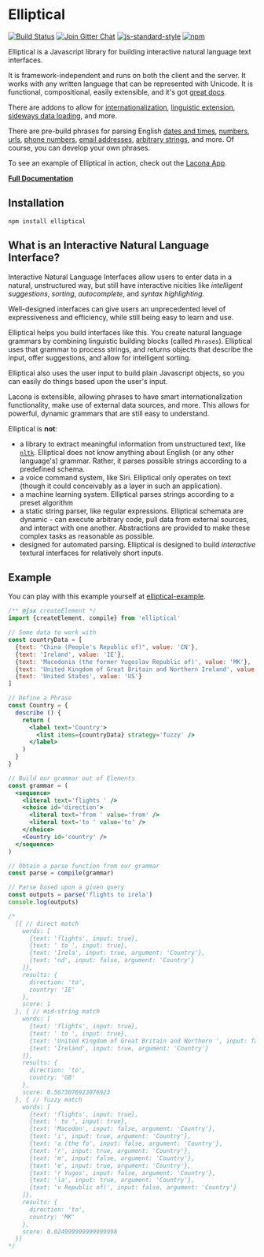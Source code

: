 # Elliptical

[![Build Status](https://img.shields.io/travis/laconalabs/elliptical.svg?style=flat)](https://travis-ci.org/laconalabs/elliptical)
[![Join Gitter Chat](https://img.shields.io/badge/gitter-join%20chat-00DA75.svg)](https://gitter.im/laconalabs/elliptical)
[![js-standard-style](https://img.shields.io/badge/code%20style-standard-brightgreen.svg)](http://standardjs.com/)
[![npm](https://img.shields.io/npm/v/elliptical.svg)](https://www.npmjs.com/package/elliptical)

Elliptical is a Javascript library for building interactive natural
language text interfaces.

It is framework-independent and runs on both the client and the server.
It works with any written language that can be represented with Unicode.
It is functional, compositional, easily extensible, and it's got
[great docs](http://elliptical.laconalabs.com).

There are addons to allow for
[internationalization](https://github.com/brandonhorst/elliptical-translate),
[linguistic extension](https://github.com/brandonhorst/elliptical-extend),
[sideways data loading](https://github.com/brandonhorst/elliptical-observe),
and more.

There are pre-build phrases for parsing English
[dates and times](https://github.com/laconalabs/elliptical-datetime),
[numbers](https://github.com/laconalabs/elliptical-number),
[urls](https://github.com/laconalabs/elliptical-url),
[phone numbers](https://github.com/laconalabs/elliptical-phone),
[email addresses](https://github.com/laconalabs/elliptical-email),
[arbitrary strings](https://github.com/laconalabs/elliptical-string),
and more. Of course, you can develop your own phrases.

To see an example of Elliptical in action, check out the
[Lacona App](http://www.lacona.io).

[**Full Documentation**](http://elliptical.laconalabs.com)

## Installation

```
npm install elliptical
```

## What is an Interactive Natural Language Interface?

Interactive Natural Language Interfaces allow users to enter data in a natural,
unstructured way, but still have interactive nicities like
*intelligent suggestions*, *sorting*, *autocomplete*, and *syntax highlighting*.

Well-designed interfaces can give users an unprecedented level of
expressiveness and efficiency, while still being easy to learn and use.

Elliptical helps you build interfaces like this. You create natural language
grammars by combining linguistic building blocks (called `Phrases`).
Elliptical uses that grammar to process strings, and returns objects that
describe the input, offer suggestions, and allow for intelligent sorting.

Elliptical also uses the user input to build plain Javascript objects,
so you can easily do things based upon the user's input.

Lacona is extensible, allowing phrases to have smart internationalization
functionality, make use of external data sources, and more.
This allows for powerful, dynamic grammars that are still easy to understand.

Elliptical is **not**:

- a library to extract meaningful information from unstructured text,
  like [`nltk`](http://www.nltk.org/). Elliptical does not know anything about
  English (or any other language's) grammar. Rather, it parses
  possible strings according to a predefined schema.
- a voice command system, like Siri. Elliptical only operates on text
  (though it could conceivably as a layer in such an application).
- a machine learning system. Elliptical parses strings according to a preset
  algorithm
- a static string parser, like regular expressions. Elliptical schemata are
  dynamic - can execute arbitrary code, pull data from external sources, and
  interact with one another. Abstractions are provided to make these complex
  tasks as reasonable as possible.
- designed for automated parsing. Elliptical is designed to build
  *interactive* textural interfaces for relatively short inputs.

## Example

You can play with this example yourself at
[elliptical-example](https://github.com/laconalabs/elliptical-example).

```jsx
/** @jsx createElement */
import {createElement, compile} from 'elliptical'

// Some data to work with
const countryData = [
  {text: "China (People's Republic of)", value: 'CN'},
  {text: 'Ireland', value: 'IE'},
  {text: 'Macedonia (the former Yugoslav Republic of)', value: 'MK'},
  {text: 'United Kingdom of Great Britain and Northern Ireland', value: 'IE'},
  {text: 'United States', value: 'US'}
]

// Define a Phrase
const Country = {
  describe () {
    return (
      <label text='Country'>
        <list items={countryData} strategy='fuzzy' />
      </label>
    )
  }
}

// Build our grammar out of Elements
const grammar = (
  <sequence>
    <literal text='flights ' />
    <choice id='direction'>
      <literal text='from ' value='from' />
      <literal text='to ' value='to' />
    </choice>
    <Country id='country' />
  </sequence>
)

// Obtain a parse function from our grammar
const parse = compile(grammar)

// Parse based upon a given query
const outputs = parse('flights to irela')
console.log(outputs)

/*
  [{ // direct match
    words: [
      {text: 'flights', input: true},
      {text: ' to ', input: true},
      {text: 'Irela', input: true, argument: 'Country'},
      {text: 'nd', input: false, argument: 'Country'}
    ]},
    results: {
      direction: 'to',
      country: 'IE'
    },
    score: 1
  }, { // mid-string match
    words: [
      {text: 'flights', input: true},
      {text: ' to ', input: true},
      {text: 'United Kingdom of Great Britain and Northern ', input: false, argument: 'Country'},
      {text: 'Ireland', input: true, argument: 'Country'}
    ]},
    results: {
      direction: 'to',
      country: 'GB'
    },
    score: 0.5673076923076923
  }, { // fuzzy match
    words: [
      {text: 'flights', input: true},
      {text: ' to ', input: true},
      {text: 'Macedon', input: false, argument: 'Country'},
      {text: 'i', input: true, argument: 'Country'},
      {text: 'a (the fo', input: false, argument: 'Country'},
      {text: 'r', input: true, argument: 'Country'},
      {text: 'm', input: false, argument: 'Country'},
      {text: 'e', input: true, argument: 'Country'},
      {text: 'r Yugos', input: false, argument: 'Country'},
      {text: 'la', input: true, argument: 'Country'},
      {text: 'v Republic of)', input: false, argument: 'Country'}
    ]},
    results: {
      direction: 'to',
      country: 'MK'
    },
    score: 0.024999999999999998
  }]
*/
```
